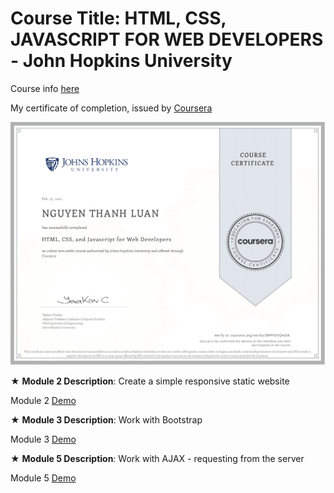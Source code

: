 # Course Title: HTML, CSS, JAVASCRIPT FOR WEB DEVELOPERS - John Hopkins University

Course info [here](https://www.coursera.org/learn/html-css-javascript-for-web-developers)

My certificate of completion, issued by [Coursera](https://coursera.org/share/684975d1b0144fd9166e6892068df484) 

![Certificate Of Completion](./certificate-of-completion.jpg)

★ **Module 2 Description**: Create a simple responsive static website

Module 2 [Demo](https://nguyen-thanh-luan-github.github.io/module-2/)

★ **Module 3 Description**: Work with Bootstrap

Module 3 [Demo](https://nguyen-thanh-luan-github.github.io/module-3/)

★ **Module 5 Description**: Work with AJAX - requesting from the server

Module 5 [Demo](https://nguyen-thanh-luan-github.github.io/module-5.github.io/)
